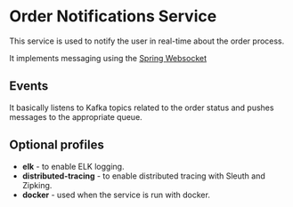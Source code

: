 # Order Notifications Service

This service is used to notify the user in real-time about the order process.

It implements messaging using the [Spring Websocket](https://docs.spring.io/spring-framework/docs/4.3.x/spring-framework-reference/html/websocket.html)

## Events

It basically listens to Kafka topics related to the order status and pushes messages to the appropriate queue.

## Optional profiles

- **elk** - to enable ELK logging.
- **distributed-tracing** - to enable distributed tracing with Sleuth and Zipking.
- **docker** - used when the service is run with docker.
